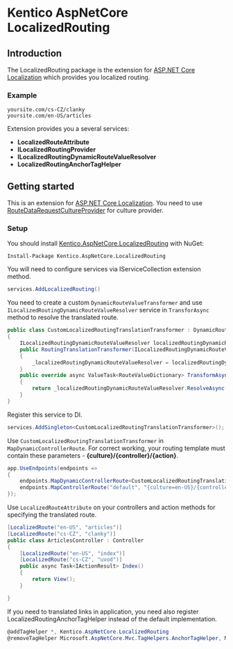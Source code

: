 # Kentico AspNetCore LocalizedRouting

## Introduction
The LocalizedRouting package is the extension for [ASP.NET Core Localization](https://docs.microsoft.com/en-US/aspnet/core/fundamentals/localization?view=aspnetcore-3.1#localization-middleware) which provides you localized routing.

### Example

    yoursite.com/cs-CZ/clanky  
    yoursite.com/en-US/articles

Extension provides you a several services:
* **LocalizedRouteAttribute** 
* **ILocalizedRoutingProvider**
* **ILocalizedRoutingDynamicRouteValueResolver**
* **LocalizedRoutingAnchorTagHelper**

## Getting started
This is an extension for [ASP.NET Core Localization](https://docs.microsoft.com/en-US/aspnet/core/fundamentals/localization?view=aspnetcore-3.1#localization-middleware). You need to use [RouteDataRequestCultureProvider](https://docs.microsoft.com/en-us/dotnet/api/microsoft.aspnetcore.localization.routing.routedatarequestcultureprovider?view=aspnetcore-3.1) for culture provider.

### Setup
You should install [Kentico.AspNetCore.LocalizedRouting]() with NuGet:  

    Install-Package Kentico.AspNetCore.LocalizedRouting
    
You will need to configure services via IServiceCollection extension method.
```csharp
services.AddLocalizedRouting()
```
You need to create a custom `DynamicRouteValueTransformer` and use `ILocalizedRoutingDynamicRouteValueResolver` service in `TransforAsync` method to resolve the translated route.
```csharp
public class CustomLocalizedRoutingTranslationTransformer : DynamicRouteValueTransformer
{
    ILocalizedRoutingDynamicRouteValueResolver localizedRoutingDynamicRouteValueResolver;
    public RoutingTranslationTransformer(ILocalizedRoutingDynamicRouteValueResolver localizedRoutingDynamicRouteValueResolver)
    {
        _localizedRoutingDynamicRouteValueResolver = localizedRoutingDynamicRouteValueResolver
    }
    public override async ValueTask<RouteValueDictionary> TransformAsync(HttpContext httpContext, RouteValueDictionary values)
    {
        return _localizedRoutingDynamicRouteValueResolver.ResolveAsync(values);
    }
}

```
Register this service to DI.
```csharp
services.AddSingleton<CustomLocalizedRoutingTranslationTransformer>();
```

Use `CustomLocalizedRoutingTranslationTransformer` in `MapDynamicControllerRoute`. For correct working, your routing template must contain these parameters - **{culture}/{controller}/{action}**.
```csharp
app.UseEndpoints(endpoints =>
{
    endpoints.MapDynamicControllerRoute<CustomLocalizedRoutingTranslationTransformer>("{culture}/{controller}/{action}/{id?}");
    endpoints.MapControllerRoute("default", "{culture=en-US}/{controller=Home}/{action=Index}/{id?}");
});
```

Use `LocalizedRouteAttribute` on your controllers and action methods for specifying the translated route.
```csharp
[LocalizedRoute("en-US", "articles")]
[LocalizedRoute("cs-CZ", "clanky")]
public class ArticlesController : Controller
{
    [LocalizedRoute("en-US", "index")]
    [LocalizedRoute("cs-CZ", "uvod")]
    public async Task<IActionResult> Index()
    {
        return View();
    }

}
```

If you need to translated links in application, you need also register LocalizedRoutingAnchorTagHelper instead of the default implementation.
```csharp
@addTagHelper *, Kentico.AspNetCore.LocalizedRouting
@removeTagHelper Microsoft.AspNetCore.Mvc.TagHelpers.AnchorTagHelper, Microsoft.AspNetCore.Mvc.TagHelpers
```


